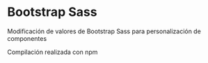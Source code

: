 # Bootstrap Sass

Modificación de valores de Bootstrap Sass para personalización de componentes

Compilación realizada con npm
